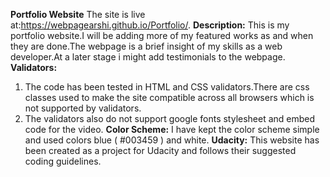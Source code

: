 **Portfolio Website**
The site is live at:https://webpagearshi.github.io/Portfolio/.
**Description:**
This is my portfolio website.I will be adding more of my featured works as and when they are done.The webpage is a brief insight of my skills as a web developer.At a later stage i might add testimonials to the webpage.
**Validators:**
1. The code has been tested in HTML and CSS validators.There are css classes used to make the site compatible across all browsers which is not supported by validators.
2. The validators also do not support google fonts stylesheet and embed code for the video.
**Color Scheme:**
I have kept the color scheme simple and used colors blue ( #003459 ) and white.
**Udacity:**
This website has been created as a project for Udacity and follows their suggested coding guidelines.
